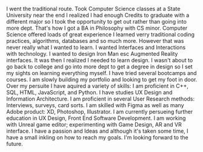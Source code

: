 I went the traditional route. Took Computer Science classes at a State University near the end I realized I had enough Credits to graduate with a different major so I took the opportunity to get out rather than going into more dept. That's how I got a BA in Philosophy with CS minor. Computer Science offered loads of great experience I learned verry traditional coding practices, algorithms, databases and so much more. However that was never really what I wanted to learn. I wanted Interfaces and Interactions with technology. I wanted to design Iron Man esc Augmented Reality interfaces. It was then I realized I needed to learn design. I wasn't about to go back to college and go into more dept to get a degree in design so I set my sights on learning everything myself. I have tried several bootcamps and courses. I am slowly building my portfolio and looking to get my foot in door. Over my persuite I have aquired a variety of skills: I am proficient in C++, SQL, HTML, JavaScript, and Python. I have studies UX Design and Information Architecture. I am proficient in several User Research methods: Interviews, surveys, card sorts. I am skilled with Figma as well as many Adobe product: XD, Photoshop, Illustrator. I am currently persueing further education in UX Design, Front End Software Development. I am working with Unreal game editor; experimenting with Game Design, AR and VR interface. I have a passion and Ideas and although it's taken some time, I have a small inkling on how to reach my goals. I'm looking forward to the future.
